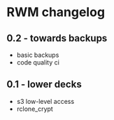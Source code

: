 # RWM changelog

## 0.2 - towards backups

* basic backups
* code quality ci


## 0.1 - lower decks

* s3 low-level access
* rclone_crypt
